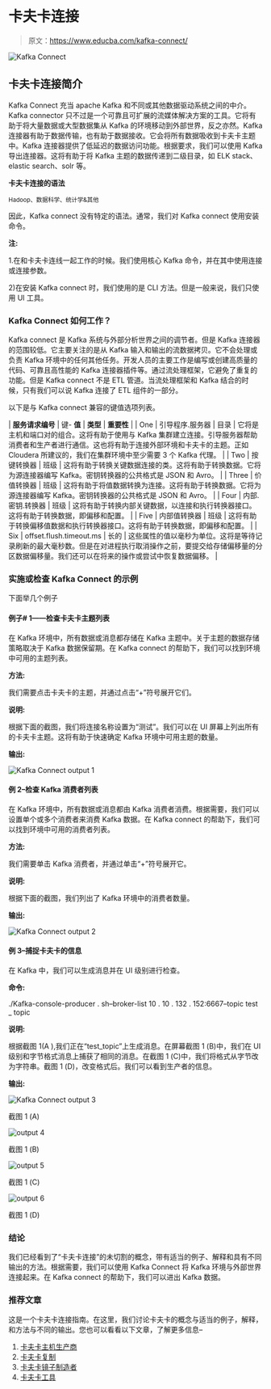 # 卡夫卡连接

> 原文：<https://www.educba.com/kafka-connect/>

![Kafka Connect](img/278c973aee3320783648d30780d1f6ac.png)



## 卡夫卡连接简介

Kafka Connect 充当 apache Kafka 和不同或其他数据驱动系统之间的中介。Kafka connector 只不过是一个可靠且可扩展的流媒体解决方案的工具。它将有助于将大量数据或大型数据集从 Kafka 的环境移动到外部世界，反之亦然。Kafka 连接器有助于数据传输，也有助于数据接收。它会将所有数据吸收到卡夫卡主题中。Kafka 连接器提供了低延迟的数据访问功能。根据要求，我们可以使用 Kafka 导出连接器。这将有助于将 Kafka 主题的数据传递到二级目录，如 ELK stack、elastic search、solr 等。

**卡夫卡连接的语法**

<small>Hadoop、数据科学、统计学&其他</small>

因此，Kafka connect 没有特定的语法。通常，我们对 Kafka connect 使用安装命令。

**注:**

1.在和卡夫卡连线一起工作的时候。我们使用核心 Kafka 命令，并在其中使用连接或连接参数。

2)在安装 Kafka connect 时，我们使用的是 CLI 方法。但是一般来说，我们只使用 UI 工具。

### Kafka Connect 如何工作？

Kafka connect 是 Kafka 系统与外部分析世界之间的调节者。但是 Kafka 连接器的范围较低。它主要关注的是从 Kafka 输入和输出的流数据拷贝。它不会处理或负责 Kafka 环境中的任何其他任务。开发人员的主要工作是编写或创建高质量的代码、可靠且高性能的 Kafka 连接器插件等。通过流处理框架，它避免了重复的功能。但是 Kafka connect 不是 ETL 管道。当流处理框架和 Kafka 结合的时候，只有我们可以说 Kafka 连接了 ETL 组件的一部分。

以下是与 Kafka connect 兼容的键值选项列表。

| **服务请求编号** | 键- **值** | **类型** | **重要性** |
| One | 引导程序.服务器 | 目录 | 它将是主机和端口对的组合。这将有助于使用与 Kafka 集群建立连接。引导服务器帮助消费者和生产者进行通信。这也将有助于连接外部环境和卡夫卡的主题。正如 Cloudera 所建议的，我们在集群环境中至少需要 3 个 Kafka 代理。 |
| Two | 按键转换器 | 班级 | 这将有助于转换关键数据连接的类。这将有助于转换数据。它将为源连接器编写 Kafka。密钥转换器的公共格式是 JSON 和 Avro。 |
| Three | 价值转换器 | 班级 | 这将有助于将值数据转换为连接。这将有助于转换数据。它将为源连接器编写 Kafka。密钥转换器的公共格式是 JSON 和 Avro。 |
| Four | 内部.密钥.转换器 | 班级 | 这将有助于转换内部关键数据，以连接和执行转换器接口。这将有助于转换数据，即偏移和配置。 |
| Five | 内部值转换器 | 班级 | 这将有助于转换偏移值数据和执行转换器接口。这将有助于转换数据，即偏移和配置。 |
| Six | offset.flush.timeout.ms | 长的 | 这些属性的值以毫秒为单位。这将是等待记录刷新的最大毫秒数。但是在对进程执行取消操作之前，要提交给存储偏移量的分区数据偏移量。我们还可以在将来的操作或尝试中恢复数据偏移。 |

### 实施或检查 Kafka Connect 的示例

下面举几个例子

#### 例子# 1——检查卡夫卡主题列表

在 Kafka 环境中，所有数据或消息都存储在 Kafka 主题中。关于主题的数据存储策略取决于 Kafka 数据保留期。在 Kafka connect 的帮助下，我们可以找到环境中可用的主题列表。

**方法:**

我们需要点击卡夫卡的主题，并通过点击“+”符号展开它们。

**说明:**

根据下面的截图，我们将连接名称设置为“测试”。我们可以在 UI 屏幕上列出所有的卡夫卡主题。这将有助于快速确定 Kafka 环境中可用主题的数量。

**输出:**

![Kafka Connect output 1](img/a512d8e963fd4596377a9b2435592d84.png)



#### 例 2–检查 Kafka 消费者列表

在 Kafka 环境中，所有数据或消息都由 Kafka 消费者消费。根据需要，我们可以设置单个或多个消费者来消费 Kafka 数据。在 Kafka connect 的帮助下，我们可以找到环境中可用的消费者列表。

**方法:**

我们需要单击 Kafka 消费者，并通过单击“+”符号展开它。

**说明:**

根据下面的截图，我们列出了 Kafka 环境中的消费者数量。

**输出:**

![Kafka Connect output 2](img/88f85ec9013adaad7c5e42ddf06cf90a.png)



#### 例 3–捕捉卡夫卡的信息

在 Kafka 中，我们可以生成消息并在 UI 级别进行检查。

**命令:**

./Kafka-console-producer . sh–broker-list 10 . 10 . 132 . 152:6667–topic test _ topic

**说明:**

根据截图 1(A ),我们正在“test_topic”上生成消息。在屏幕截图 1 (B)中，我们在 UI 级别和字节格式消息上捕获了相同的消息。在截图 1 (C)中，我们将格式从字节改为字符串。截图 1 (D)，改变格式后。我们可以看到生产者的信息。

**输出:**

![Kafka Connect output 3](img/d5f169d5b881426449a6c7e0af33b8fb.png)



截图 1 (A)

![output 4](img/9fe60dbb3a41d95241a72d74e32e7bcd.png)



截图 1 (B)

![output 5](img/e7db503a53c8045379d786592a8a09cd.png)



截图 1 (C)

![output 6](img/738d90b67bf21783e60317e3750fadf5.png)



截图 1 (D)

### 结论

我们已经看到了“卡夫卡连接”的未切割的概念，带有适当的例子、解释和具有不同输出的方法。根据需要，我们可以使用 Kafka Connect 将 Kafka 环境与外部世界连接起来。在 Kafka connect 的帮助下，我们可以进出 Kafka 数据。

### 推荐文章

这是一个卡夫卡连接指南。在这里，我们讨论卡夫卡的概念与适当的例子，解释，和方法与不同的输出。您也可以看看以下文章，了解更多信息–

1.  [卡夫卡主机生产商](https://www.educba.com/kafka-console-producer/)
2.  [卡夫卡复制](https://www.educba.com/kafka-replication/)
3.  [卡夫卡镜子制造者](https://www.educba.com/kafka-mirrormaker/)
4.  [卡夫卡工具](https://www.educba.com/kafka-tools/)





